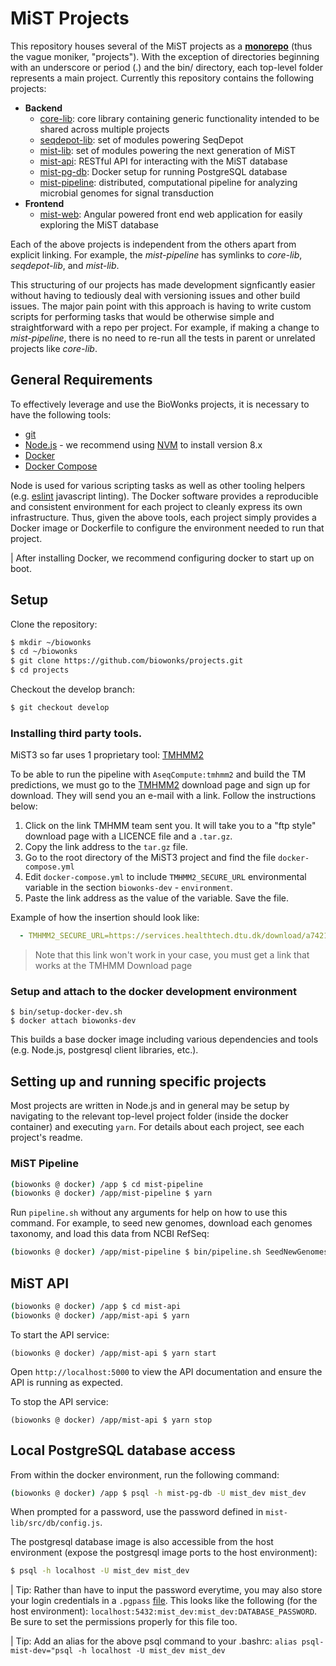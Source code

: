 # MiST Projects

This repository houses several of the MiST projects as a **[monorepo](http://danluu.com/monorepo/)** (thus the vague moniker, "projects"). With the exception of directories beginning with an underscore or period (.) and the bin/ directory, each top-level folder represents a main project. Currently this repository contains the following projects:

* **Backend**
  * [core-lib](core-lib): core library containing generic functionality intended to be shared across multiple projects
  * [seqdepot-lib](seqdepot-lib/): set of modules powering SeqDepot
  * [mist-lib](mist-lib): set of modules powering the next generation of MiST
  * [mist-api](mist-api): RESTful API for interacting with the MiST database
  * [mist-pg-db](mist-pg-db): Docker setup for running PostgreSQL database
  * [mist-pipeline](mist-pipeline): distributed, computational pipeline for analyzing microbial genomes for signal transduction
* **Frontend**
  * [mist-web](https://github.com/ToshkaDev/mist-web-v): Angular powered front end web application for easily exploring the MiST database

Each of the above projects is independent from the others apart from explicit linking. For example, the *mist-pipeline* has symlinks to *core-lib*, *seqdepot-lib*, and *mist-lib*.

This structuring of our projects has made development signficantly easier without having to tediously deal with versioning issues and other build issues. The major pain point with this approach is having to write custom scripts for performing tasks that would be otherwise simple and straightforward with a repo per project. For example, if making a change to *mist-pipeline*, there is no need to re-run all the tests in parent or unrelated projects like *core-lib*.

## General Requirements
To effectively leverage and use the BioWonks projects, it is necessary to have the following tools:

* [git](https://git-scm.com/)
* [Node.js](https://nodejs.org) - we recommend using [NVM](https://github.com/creationix/nvm) to install version 8.x
* [Docker](https://www.docker.com/)
* [Docker Compose](https://docs.docker.com/compose/)

Node is used for various scripting tasks as well as other tooling helpers (e.g. [eslint](http://eslint.org/) javascript linting). The Docker software provides a reproducible and consistent environment for each project to cleanly express its own infrastructure. Thus, given the above tools, each project simply provides a Docker image or Dockerfile to configure the environment needed to run that project.

| After installing Docker, we recommend configuring docker to start up on boot.



## Setup
Clone the repository:
```bash
$ mkdir ~/biowonks
$ cd ~/biowonks
$ git clone https://github.com/biowonks/projects.git
$ cd projects
```

Checkout the develop branch:
```bash
$ git checkout develop
```

### Installing third party tools.

MiST3 so far uses 1 proprietary tool: [TMHMM2](https://services.healthtech.dtu.dk/service.php?TMHMM-2.0)

To be able to run the pipeline with `AseqCompute:tmhmm2` and build the TM predictions, we must go to the [TMHMM2](https://services.healthtech.dtu.dk/service.php?TMHMM-2.0) download page and sign up for download. They will send you an e-mail with a link. Follow the instructions below:

1) Click on the link TMHMM team sent you. It will take you to a "ftp style" download page with a LICENCE file and a `.tar.gz`.
2) Copy the link address to the `tar.gz` file.
3) Go to the root directory of the MiST3 project and find the file `docker-compose.yml`
4) Edit `docker-compose.yml` to include `TMHMM2_SECURE_URL` environmental variable in the section `biowonks-dev` - `environment`.
5) Paste the link address as the value of the variable. Save the file.

Example of how the insertion should look like:

```yml
  - TMHMM2_SECURE_URL=https://services.healthtech.dtu.dk/download/a742125a-c3b4-4622-93c2-b3ac77ec4fbe/tmhmm-2.0c.Linux.tar.gz
```
> Note that this link won't work in your case, you must get a link that works at the TMHMM Download page

### Setup and attach to the docker development environment

```
$ bin/setup-docker-dev.sh
$ docker attach biowonks-dev
```

This builds a base docker image including various dependencies and tools (e.g. Node.js, postgresql client libraries, etc.).


## Setting up and running specific projects
Most projects are written in Node.js and in general may be setup by navigating to the relevant top-level project folder (inside the docker container) and executing `yarn`. For details about each project, see each project's readme.

### MiST Pipeline
```bash
(biowonks @ docker) /app $ cd mist-pipeline
(biowonks @ docker) /app/mist-pipeline $ yarn
```

Run `pipeline.sh` without any arguments for help on how to use this command. For example, to seed new genomes, download each genomes taxonomy, and load this data from NCBI RefSeq:

```bash
(biowonks @ docker) /app/mist-pipeline $ bin/pipeline.sh SeedNewGenomes Taxonomy NCBICoreData
```

## MiST API
```bash
(biowonks @ docker) /app $ cd mist-api
(biowonks @ docker) /app/mist-api $ yarn
```

To start the API service:
```
(biowonks @ docker) /app/mist-api $ yarn start
```

Open `http://localhost:5000` to view the API documentation and ensure the API is running as expected.

To stop the API service:
```
(biowonks @ docker) /app/mist-api $ yarn stop
```

## Local PostgreSQL database access

From within the docker environment, run the following command:

```bash
(biowonks @ docker) /app $ psql -h mist-pg-db -U mist_dev mist_dev
```

When prompted for a password, use the password defined in `mist-lib/src/db/config.js`.

The postgresql database image is also accessible from the host environment (expose the postgresql image ports to the host environment):

```bash
$ psql -h localhost -U mist_dev mist_dev
```

| Tip: Rather than have to input the password everytime, you may also store your login credentials in a `.pgpass` [file](https://www.postgresql.org/docs/9.6/static/libpq-pgpass.html). This looks like the following (for the host environment): `localhost:5432:mist_dev:mist_dev:DATABASE_PASSWORD`. Be sure to set the permissions properly for this file too.

| Tip: Add an alias for the above psql command to your .bashrc: `alias psql-mist-dev="psql -h localhost -U mist_dev mist_dev`

